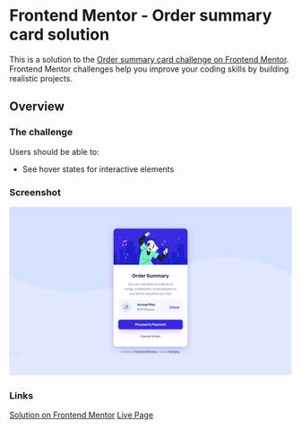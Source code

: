 # Frontend Mentor - Order summary card solution

This is a solution to the [Order summary card challenge on Frontend Mentor](https://www.frontendmentor.io/challenges/order-summary-component-QlPmajDUj). Frontend Mentor challenges help you improve your coding skills by building realistic projects. 

## Overview

### The challenge

Users should be able to:

- See hover states for interactive elements

### Screenshot

![](./images/order-sum-desktop-capture.PNG)

### Links

[Solution on Frontend Mentor](https://www.frontendmentor.io/solutions/order-summary-solution-AqWF2xjUoU)
[Live Page](https://goat3ggs.github.io/Order-Summary/)